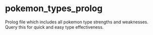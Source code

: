 # pokemon_types_prolog
Prolog file which includes all pokemon type strengths and weaknesses. Query this for quick and easy type effectiveness.  
